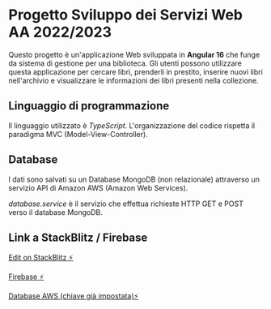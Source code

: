 # Progetto Sviluppo dei Servizi Web AA 2022/2023

Questo progetto è un'applicazione Web sviluppata in <b>Angular 16</b> che funge da sistema di gestione per una biblioteca. Gli utenti possono utilizzare questa applicazione per cercare libri, prenderli in prestito, inserire nuovi libri nell'archivio e visualizzare le informazioni dei libri presenti nella collezione.

## Linguaggio di programmazione

Il linguaggio utilizzato è <i>TypeScript</i>. L'organizzazione del codice rispetta il paradigma MVC (Model-View-Controller).

## Database

I dati sono salvati su un Database MongoDB (non relazionale) attraverso un servizio API di Amazon AWS (Amazon Web Services).

<i>database.service</i> è il servizio che effettua richieste HTTP GET e POST verso il database MongoDB.

## Link a StackBlitz / Firebase

[Edit on StackBlitz ⚡️](https://stackblitz.com/edit/progettossw-ilsamaritano)

[Firebase ⚡️](https://progettossw-vincesamma.firebaseapp.com/?942314)

[Database AWS (chiave già impostata)⚡️](https://eu-central-1.aws.data.mongodb-api.com/app/kvaas-giwjg/endpoint/get?key=f91a18be)

